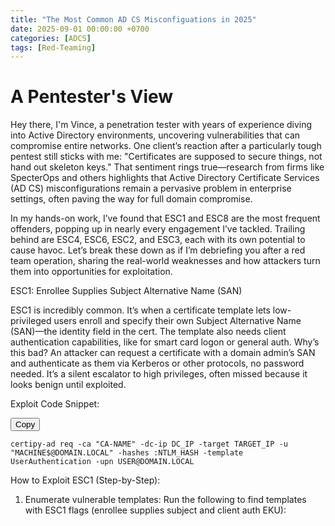 ```yaml
---
title: "The Most Common AD CS Misconfiguations in 2025"
date: 2025-09-01 00:00:00 +0700
categories: [ADCS]
tags: [Red-Teaming]
---
```


# A Pentester's View

Hey there, I'm Vince, a penetration tester with years of experience diving into Active Directory environments, uncovering vulnerabilities that can compromise entire networks. One client’s reaction after a particularly tough pentest still sticks with me: "Certificates are supposed to secure things, not hand out skeleton keys." That sentiment rings true—research from firms like SpecterOps and others highlights that Active Directory Certificate Services (AD CS) misconfigurations remain a pervasive problem in enterprise settings, often paving the way for full domain compromise.

In my hands-on work, I’ve found that ESC1 and ESC8 are the most frequent offenders, popping up in nearly every engagement I’ve tackled. Trailing behind are ESC4, ESC6, ESC2, and ESC3, each with its own potential to cause havoc. Let’s break these down as if I’m debriefing you after a red team operation, sharing the real-world weaknesses and how attackers turn them into opportunities for exploitation.

ESC1: Enrollee Supplies Subject Alternative Name (SAN)

ESC1 is incredibly common. It’s when a certificate template lets low-privileged users enroll and specify their own Subject Alternative Name (SAN)—the identity field in the cert. The template also needs client authentication capabilities, like for smart card logon or general auth. Why’s this bad? An attacker can request a certificate with a domain admin’s SAN and authenticate as them via Kerberos or other protocols, no password needed. It’s a silent escalator to high privileges, often missed because it looks benign until exploited.

Exploit Code Snippet:

<div class="code-block">
  <button class="copy-btn" onclick="copyCode(this)">Copy</button>
  <pre><code class="language-bash">certipy-ad req -ca "CA-NAME" -dc-ip DC_IP -target TARGET_IP -u "MACHINE$@DOMAIN.LOCAL" -hashes :NTLM_HASH -template UserAuthentication -upn USER@DOMAIN.LOCAL</code></pre>
</div>

How to Exploit ESC1 (Step-by-Step):
1.	Enumerate vulnerable templates: Run the following to find templates with ESC1 flags (enrollee supplies subject and client auth EKU):


